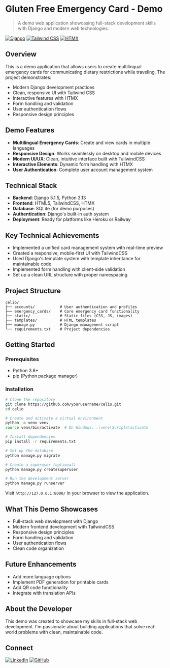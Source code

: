 
# Gluten Free Emergency Card - Demo

> A demo web application showcasing full-stack development skills with Django and modern web technologies.

[![Django](https://img.shields.io/badge/Django-092E20?style=for-the-badge&logo=django&logoColor=white)](https://www.djangoproject.com/)
[![Tailwind CSS](https://img.shields.io/badge/Tailwind_CSS-38B2AC?style=for-the-badge&logo=tailwind-css&logoColor=white)](https://tailwindcss.com/)
[![HTMX](https://img.shields.io/badge/HTMX-48A1D9?style=for-the-badge&logo=html5&logoColor=white)](https://htmx.org/)

## Overview

This is a demo application that allows users to create multilingual emergency cards for communicating dietary restrictions while traveling. The project demonstrates:

- Modern Django development practices
- Clean, responsive UI with Tailwind CSS
- Interactive features with HTMX
- Form handling and validation
- User authentication flows
- Responsive design principles

## Demo Features

- **Multilingual Emergency Cards**: Create and view cards in multiple languages
- **Responsive Design**: Works seamlessly on desktop and mobile devices
- **Modern UI/UX**: Clean, intuitive interface built with TailwindCSS
- **Interactive Elements**: Dynamic form handling with HTMX
- **User Authentication**: Complete user account management system

## Technical Stack

- **Backend**: Django 5.1.5, Python 3.13
- **Frontend**: HTML5, TailwindCSS, HTMX
- **Database**: SQLite (for demo purposes)
- **Authentication**: Django's built-in auth system
- **Deployment**: Ready for platforms like Heroku or Railway

## Key Technical Achievements

- Implemented a unified card management system with real-time preview
- Created a responsive, mobile-first UI with TailwindCSS
- Used Django's template system with template inheritance for maintainable code
- Implemented form handling with client-side validation
- Set up a clean URL structure with proper namespacing

## Project Structure

```
celio/
├── accounts/           # User authentication and profiles
├── emergency_cards/    # Core emergency card functionality
├── static/             # Static files (CSS, JS, images)
├── templates/          # HTML templates
├── manage.py           # Django management script
└── requirements.txt    # Project dependencies
```

## Getting Started

### Prerequisites

- Python 3.8+
- pip (Python package manager)

### Installation

```bash
# Clone the repository
git clone https://github.com/yourusername/celio.git
cd celio

# Create and activate a virtual environment
python -m venv venv
source venv/bin/activate  # On Windows: .\venv\Scripts\activate

# Install dependencies
pip install -r requirements.txt

# Set up the database
python manage.py migrate

# Create a superuser (optional)
python manage.py createsuperuser

# Run the development server
python manage.py runserver
```

Visit `http://127.0.0.1:8000/` in your browser to view the application.

## What This Demo Showcases

- Full-stack web development with Django
- Modern frontend development with TailwindCSS
- Responsive design principles
- Form handling and validation
- User authentication flows
- Clean code organization

## Future Enhancements

- Add more language options
- Implement PDF generation for printable cards
- Add QR code functionality
- Integrate with translation APIs

## About the Developer

This demo was created to showcase my skills in full-stack web development. I'm passionate about building applications that solve real-world problems with clean, maintainable code.

## Connect

[![LinkedIn](https://img.shields.io/badge/LinkedIn-0077B5?style=for-the-badge&logo=linkedin&logoColor=white)](https://linkedin.com/in/raphealsuber/)
[![GitHub](https://img.shields.io/badge/GitHub-100000?style=for-the-badge&logo=github&logoColor=white)](https://github.com/yourusername)
